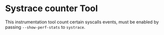 
# Systrace counter Tool

This instrumentation tool count certain syscalls events, must be enabled
by passing `--show-perf-stats` to `systrace`.
